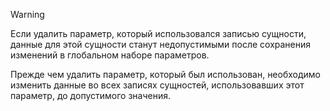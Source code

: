 > [!WARNING]
> Если удалить параметр, который использовался записью сущности, данные для этой сущности станут недопустимыми после сохранения изменений в глобальном наборе параметров.
>
>Прежде чем удалить параметр, который был использован, необходимо изменить данные во всех записях сущностей, использовавших этот параметр, до допустимого значения.